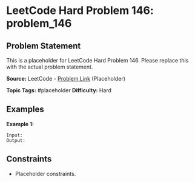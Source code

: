 # LeetCode Hard Problem 146: problem_146

## Problem Statement

This is a placeholder for LeetCode Hard Problem 146.
Please replace this with the actual problem statement.

**Source:** LeetCode - [Problem Link](https://leetcode.com/problems/problem-146/) (Placeholder)

**Topic Tags:** #placeholder
**Difficulty:** Hard

## Examples

**Example 1:**

```
Input:
Output:
```

## Constraints

- Placeholder constraints.
